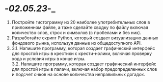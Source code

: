 # -_02.05.23_-_
1. Постройте гистограмму из 20 наиболее употребительных слов в приложенном файле, а таже сделайте сводку по файлу включая количество слов, строк и символов (с пробелами и без них).
2. Разработайте скрипт Python, который создает визуализацию данных фондового рынка, используя данные из общедоступного API.
3. 
   3.1. Напишите программу, которая создает графический интерфейс для простой игры в крестики с крести-нолики, включая проверку хода и условия игры в конце игры.\
   3.2. Напишите программу, которая создает графический интерфейс для простой игры в палачи, включая набор предопределенных слов и подсчет очков на основе количества неправильных догадок.
